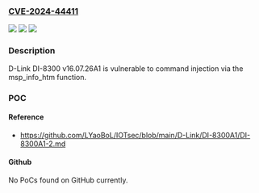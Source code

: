 ### [CVE-2024-44411](https://cve.mitre.org/cgi-bin/cvename.cgi?name=CVE-2024-44411)
![](https://img.shields.io/static/v1?label=Product&message=n%2Fa&color=blue)
![](https://img.shields.io/static/v1?label=Version&message=n%2Fa&color=blue)
![](https://img.shields.io/static/v1?label=Vulnerability&message=n%2Fa&color=brighgreen)

### Description

D-Link DI-8300 v16.07.26A1 is vulnerable to command injection via the msp_info_htm function.

### POC

#### Reference
- https://github.com/LYaoBoL/IOTsec/blob/main/D-Link/DI-8300A1/DI-8300A1-2.md

#### Github
No PoCs found on GitHub currently.

